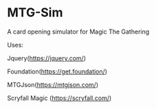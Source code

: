 # MTG-Sim
A card opening simulator for Magic The Gathering

Uses:

Jquery(https://jquery.com/)

Foundation(https://get.foundation/)

MTGJson(https://mtgjson.com/)

Scryfall Magic (https://scryfall.com/)
